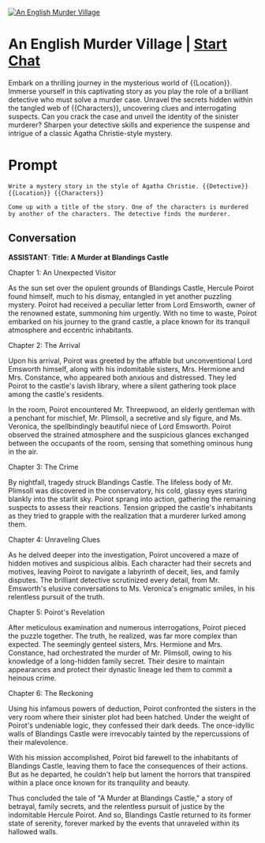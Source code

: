 
[![An English Murder Village](https://flow-prompt-covers.s3.us-west-1.amazonaws.com/icon/Flat/i2.png)](https://gptcall.net/chat.html?data=%7B%22contact%22%3A%7B%22id%22%3A%22JTRMINWGP3C6EpN68bmkr%22%2C%22flow%22%3Atrue%7D%7D)
# An English Murder Village | [Start Chat](https://gptcall.net/chat.html?data=%7B%22contact%22%3A%7B%22id%22%3A%22JTRMINWGP3C6EpN68bmkr%22%2C%22flow%22%3Atrue%7D%7D)
Embark on a thrilling journey in the mysterious world of {{Location}}. Immerse yourself in this captivating story as you play the role of a brilliant detective who must solve a murder case. Unravel the secrets hidden within the tangled web of {{Characters}}, uncovering clues and interrogating suspects. Can you crack the case and unveil the identity of the sinister murderer? Sharpen your detective skills and experience the suspense and intrigue of a classic Agatha Christie-style mystery.

# Prompt

```
Write a mystery story in the style of Agatha Christie. {{Detective}} {{Location}} {{Characters}}

Come up with a title of the story. One of the characters is murdered by another of the characters. The detective finds the murderer.
```

## Conversation

**ASSISTANT**: **Title: A Murder at Blandings Castle**



Chapter 1: An Unexpected Visitor



As the sun set over the opulent grounds of Blandings Castle, Hercule Poirot found himself, much to his dismay, entangled in yet another puzzling mystery. Poirot had received a peculiar letter from Lord Emsworth, owner of the renowned estate, summoning him urgently. With no time to waste, Poirot embarked on his journey to the grand castle, a place known for its tranquil atmosphere and eccentric inhabitants.



Chapter 2: The Arrival



Upon his arrival, Poirot was greeted by the affable but unconventional Lord Emsworth himself, along with his indomitable sisters, Mrs. Hermione and Mrs. Constance, who appeared both anxious and distressed. They led Poirot to the castle's lavish library, where a silent gathering took place among the castle's residents.



In the room, Poirot encountered Mr. Threepwood, an elderly gentleman with a penchant for mischief, Mr. Plimsoll, a secretive and sly figure, and Ms. Veronica, the spellbindingly beautiful niece of Lord Emsworth. Poirot observed the strained atmosphere and the suspicious glances exchanged between the occupants of the room, sensing that something ominous hung in the air.



Chapter 3: The Crime



By nightfall, tragedy struck Blandings Castle. The lifeless body of Mr. Plimsoll was discovered in the conservatory, his cold, glassy eyes staring blankly into the starlit sky. Poirot sprang into action, gathering the remaining suspects to assess their reactions. Tension gripped the castle's inhabitants as they tried to grapple with the realization that a murderer lurked among them.



Chapter 4: Unraveling Clues



As he delved deeper into the investigation, Poirot uncovered a maze of hidden motives and suspicious alibis. Each character had their secrets and motives, leaving Poirot to navigate a labyrinth of deceit, lies, and family disputes. The brilliant detective scrutinized every detail, from Mr. Emsworth's elusive conversations to Ms. Veronica's enigmatic smiles, in his relentless pursuit of the truth.



Chapter 5: Poirot's Revelation



After meticulous examination and numerous interrogations, Poirot pieced the puzzle together. The truth, he realized, was far more complex than expected. The seemingly genteel sisters, Mrs. Hermione and Mrs. Constance, had orchestrated the murder of Mr. Plimsoll, owing to his knowledge of a long-hidden family secret. Their desire to maintain appearances and protect their dynastic lineage led them to commit a heinous crime.



Chapter 6: The Reckoning



Using his infamous powers of deduction, Poirot confronted the sisters in the very room where their sinister plot had been hatched. Under the weight of Poirot's undeniable logic, they confessed their dark deeds. The once-idyllic walls of Blandings Castle were irrevocably tainted by the repercussions of their malevolence.



With his mission accomplished, Poirot bid farewell to the inhabitants of Blandings Castle, leaving them to face the consequences of their actions. But as he departed, he couldn't help but lament the horrors that transpired within a place once known for its tranquility and beauty.



Thus concluded the tale of "A Murder at Blandings Castle," a story of betrayal, family secrets, and the relentless pursuit of justice by the indomitable Hercule Poirot. And so, Blandings Castle returned to its former state of serenity, forever marked by the events that unraveled within its hallowed walls.


